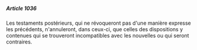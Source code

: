 ##### Article 1036

Les testaments postérieurs, qui ne révoqueront pas d'une manière expresse les précédents, n'annuleront, dans ceux-ci, que celles des dispositions y contenues qui se trouveront incompatibles avec les nouvelles ou qui seront contraires.

